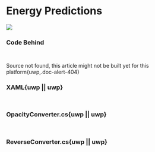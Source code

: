 # Energy Predictions

![](https://raw.githubusercontent.com/Live-Charts/WebSiteDocs/master/v1/Resources/energy.gif)

<pulled></pulled>

### Code Behind

```{wpf,!https://raw.githubusercontent.com/beto-rodriguez/Live-Charts/master/Examples/Wpf/CartesianChart/Energy%20Predictions/EnergyPredictionExample.xaml.cs}

```

```{uwp,!https://raw.githubusercontent.com/beto-rodriguez/Live-Charts/master/Examples/Uwp/CartesianChart/Energy%20Predictions/EnergyPredictionExample.xaml.cs}

```

Source not found, this article might not be built yet for this platform{uwp,.doc-alert-404}

### XAML{uwp || uwp}

```{wpf,!https://raw.githubusercontent.com/beto-rodriguez/Live-Charts/master/Examples/Wpf/CartesianChart/Energy%20Predictions/EnergyPredictionExample.xaml}

```

```{uwp,!https://raw.githubusercontent.com/beto-rodriguez/Live-Charts/master/Examples/Uwp/CartesianChart/Energy%20Predictions/EnergyPredictionExample.xaml}

```

### OpacityConverter.cs{uwp || uwp}

```{wpf,!https://raw.githubusercontent.com/beto-rodriguez/Live-Charts/master/Examples/Wpf/CartesianChart/Energy%20Predictions/OpacityConverter.cs}

```

```{uwp,!https://github.com/beto-rodriguez/Live-Charts/blob/master/Examples/Uwp/CartesianChart/Energy%20Predictions/OpacityConverter.cs}

```


### ReverseConverter.cs{uwp || uwp}

```{wpf,!https://raw.githubusercontent.com/beto-rodriguez/Live-Charts/master/Examples/Wpf/CartesianChart/Energy%20Predictions/ReverseConverter.cs}

```

```{uwp,!https://github.com/beto-rodriguez/Live-Charts/blob/master/Examples/Uwp/CartesianChart/Energy%20Predictions/ReverseConverter.cs}

```
